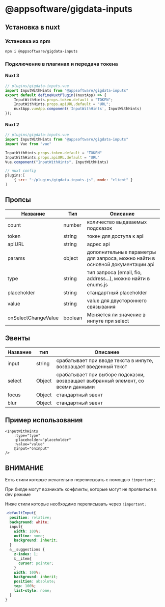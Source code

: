 # @appsoftware/gigdata-inputs

## Установка в nuxt 

### Установка из npm

```bash
npm i @appsoftware/gigdata-inputs
```

### Подключение в плагинах и передача токена

#### Nuxt 3
```js
// plugins/gigdata-inputs.vue
import InputWithHints from "@appsoftware/gigdata-inputs"
export default defineNuxtPlugin((nuxtApp) => {
    InputWithHints.props.token.default = "TOKEN";
    InputWithHints.props.apiURL.default = "URL";
    nuxtApp.vueApp.component('InputWithHints', InputWithHints)
});
```
#### Nuxt 2

```js
// plugins/gigdata-inputs.vue
import InputWithHints from "@appsoftware/gigdata-inputs"
import Vue from "vue"

InputWithHints.props.token.default = "TOKEN"
InputWithHints.props.apiURL.default = "URL"
Vue.component("InputWithHints", InputWithHints)
```

```js
// nuxt config 
plugins:[
    { src: "~/plugins/gigdata-inputs.js", mode: "client" }
]
```

## Пропсы

| Название            | Тип     | Описание                                                                      |
|---------------------|---------|-------------------------------------------------------------------------------|
| count               | number  | количество выдаваемых подсказок                                               |
| token               | string  | токен для доступа к api                                                       |
| apiURL              | string  | адрес api                                                                     |
| params              | object  | дополнительные параметры для запроса, можно найти в основной документации api |
| type                | string  | тип запроса (email, fio, address...), можно найти в enums.js                  |
| placeholder         | string  | стандартный placeholder                                                       |
| value               | string  | value для двустороннего связывания                                            |
| onSelectChangeValue | boolean | Меняется ли значение в инпуте при select                                      |



## Эвенты

| Название | тип    | Описание                                                                         |
|----------|--------|----------------------------------------------------------------------------------|
| input    | string | срабатывает при вводе текста в инпуте, возвращает введенный текст                |
| select   | Object | срабатывает при выборе подсказки, возвращает выбранный элемент, со всеми данными |
| focus    | Object | стандартный эвент                                                                |
| blur     | Object | стандартный эвент                                                                |


## Пример использования 

```vue
<InputWithHints
    :type="type"
    :placeholder="placeholder"
    :value="value"
    @input="onInput"
/>
```

## ВНИМАНИЕ
Есть стили которые желательно переписывать с помощью `!important;`

При билде могут возникать конфликты, которые могут не проявиться в dev режиме

Ниже стили которые необходимо переписывать через `!important;`

```scss
.defaultInput{
  position: relative;
  background: white;
  input{
    width: 100%;
    outline: none;
    background: inherit;
  }
  &__suggestions {
    z-index: 1;
    &__item{
      cursor: pointer;
    }
    width: 100%;
    background: inherit;
    position: absolute;
    top: 100%;
    list-style: none;
  }
}
```